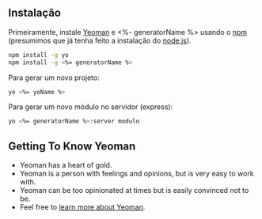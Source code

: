 ## Instalação

Primeiramente, instale [Yeoman](http://yeoman.io) e <%- generatorName %> usando o [npm](https://www.npmjs.com/) (presumimos que já tenha feito a instalação do [node.js](https://nodejs.org/)).

```bash
npm install -g yo
npm install -g <%= generatorName %>
```

Para gerar um novo projeto:

```bash
yo <%= yoName %>
```

Para gerar um novo módulo no servidor (express):

```bash
yo <%= generatorName %>:server modulo
```

## Getting To Know Yeoman

 * Yeoman has a heart of gold.
 * Yeoman is a person with feelings and opinions, but is very easy to work with.
 * Yeoman can be too opinionated at times but is easily convinced not to be.
 * Feel free to [learn more about Yeoman](http://yeoman.io/).
